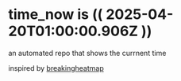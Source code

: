 # time_now is (( 2025-04-20T01:00:00.906Z ))

an automated repo that shows the currnent time

inspired by [breakingheatmap](https://github.com/breakingheatmap/breakingheatmap)
